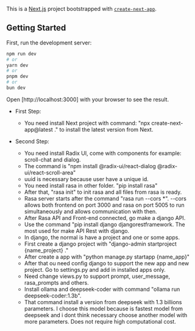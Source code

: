 This is a [Next.js](https://nextjs.org) project bootstrapped with [`create-next-app`](https://nextjs.org/docs/app/api-reference/cli/create-next-app).

## Getting Started

First, run the development server:

```bash
npm run dev
# or
yarn dev
# or
pnpm dev
# or
bun dev
```

Open [http://localhost:3000] with your browser to see the result.

- First Step:
    - You need install Next project with command: "npx create-next-app@latest ." to install the latest version from Next.

- Second Step:
    - You need install Radix UI, come with components for example: scroll-chat and dialog.
    - The command is "npm install @radix-ui/react-dialog @radix-ui/react-scroll-area"
    - uuid is necessary because user have a unique id.
    - You need install rasa in other folder. "pip install rasa"
    - After that, "rasa init" to init rasa and all files from rasa is ready.
    - Rasa server starts after the command "rasa run --cors *". --cors allows both frontend on port 3000 and rasa on port 5005 to run simultaneously and allows communication with then.
    - After Rasa API and Front-end connected, go make a django API.
    - Use the command "pip install django djangorestframework. The most used for make API Rest with django.
    - In django, the normal is have a project and one or some apps.
    - First create a django project with "django-admin startproject {name_project} ."
    - After create a app with "python manage.py startapp {name_app}"
    - After that ou need config django to support the new app and new project. Go to settings.py and add in installed apps only.
    - Need change views.py to support prompt, user_message, rasa_prompts and others.
    - Install ollama and deepseek-coder with command "ollama run deepseek-coder:1.3b".
    - That command install a version from deepseek with 1.3 billions parameters. I choose this model because is fastest model from deepseek and i dont think necessary choose another model with more parameters. Does not require high computational cost.
    





